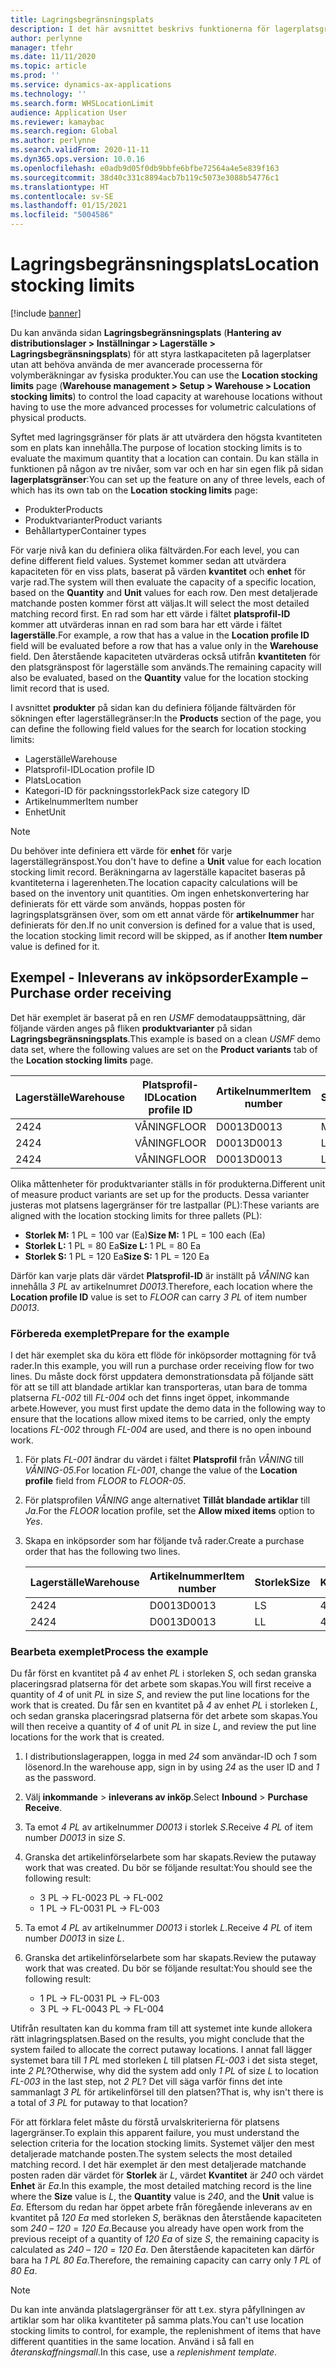 ```yaml
---
title: Lagringsbegränsningsplats
description: I det här avsnittet beskrivs funktionerna för lagerplatsgränser.
author: perlynne
manager: tfehr
ms.date: 11/11/2020
ms.topic: article
ms.prod: ''
ms.service: dynamics-ax-applications
ms.technology: ''
ms.search.form: WHSLocationLimit
audience: Application User
ms.reviewer: kamaybac
ms.search.region: Global
ms.author: perlynne
ms.search.validFrom: 2020-11-11
ms.dyn365.ops.version: 10.0.16
ms.openlocfilehash: e0adb9d05f0db9bbfe6bfbe72564a4e5e839f163
ms.sourcegitcommit: 38d40c331c8894acb7b119c5073e3088b54776c1
ms.translationtype: HT
ms.contentlocale: sv-SE
ms.lasthandoff: 01/15/2021
ms.locfileid: "5004586"
---
```

# <a name="location-stocking-limits"></a><span data-ttu-id="b9707-103">Lagringsbegränsningsplats</span><span class="sxs-lookup"><span data-stu-id="b9707-103">Location stocking limits</span></span>

[!include [banner](../includes/banner.md)]

<span data-ttu-id="b9707-104">Du kan använda sidan **Lagringsbegränsningsplats** (**Hantering av distributionslager \> Inställningar \> Lagerställe \> Lagringsbegränsningsplats**) för att styra lastkapaciteten på lagerplatser utan att behöva använda de mer avancerade processerna för volymberäkningar av fysiska produkter.</span><span class="sxs-lookup"><span data-stu-id="b9707-104">You can use the **Location stocking limits** page (**Warehouse management \> Setup \> Warehouse \> Location stocking limits**) to control the load capacity at warehouse locations without having to use the more advanced processes for volumetric calculations of physical products.</span></span>

<span data-ttu-id="b9707-105">Syftet med lagringsgränser för plats är att utvärdera den högsta kvantiteten som en plats kan innehålla.</span><span class="sxs-lookup"><span data-stu-id="b9707-105">The purpose of location stocking limits is to evaluate the maximum quantity that a location can contain.</span></span> <span data-ttu-id="b9707-106">Du kan ställa in funktionen på någon av tre nivåer, som var och en har sin egen flik på sidan **lagerplatsgränser**:</span><span class="sxs-lookup"><span data-stu-id="b9707-106">You can set up the feature on any of three levels, each of which has its own tab on the **Location stocking limits** page:</span></span>

- <span data-ttu-id="b9707-107">Produkter</span><span class="sxs-lookup"><span data-stu-id="b9707-107">Products</span></span>
- <span data-ttu-id="b9707-108">Produktvarianter</span><span class="sxs-lookup"><span data-stu-id="b9707-108">Product variants</span></span>
- <span data-ttu-id="b9707-109">Behållartyper</span><span class="sxs-lookup"><span data-stu-id="b9707-109">Container types</span></span>

<span data-ttu-id="b9707-110">För varje nivå kan du definiera olika fältvärden.</span><span class="sxs-lookup"><span data-stu-id="b9707-110">For each level, you can define different field values.</span></span> <span data-ttu-id="b9707-111">Systemet kommer sedan att utvärdera kapaciteten för en viss plats, baserat på värden **kvantitet** och **enhet** för varje rad.</span><span class="sxs-lookup"><span data-stu-id="b9707-111">The system will then evaluate the capacity of a specific location, based on the **Quantity** and **Unit** values for each row.</span></span> <span data-ttu-id="b9707-112">Den mest detaljerade matchande posten kommer först att väljas.</span><span class="sxs-lookup"><span data-stu-id="b9707-112">It will select the most detailed matching record first.</span></span> <span data-ttu-id="b9707-113">En rad som har ett värde i fältet **platsprofil-ID** kommer att utvärderas innan en rad som bara har ett värde i fältet **lagerställe**.</span><span class="sxs-lookup"><span data-stu-id="b9707-113">For example, a row that has a value in the **Location profile ID** field will be evaluated before a row that has a value only in the **Warehouse** field.</span></span> <span data-ttu-id="b9707-114">Den återstående kapaciteten utvärderas också utifrån **kvantiteten** för den platsgränspost för lagerställe som används.</span><span class="sxs-lookup"><span data-stu-id="b9707-114">The remaining capacity will also be evaluated, based on the **Quantity** value for the location stocking limit record that is used.</span></span>

<span data-ttu-id="b9707-115">I avsnittet **produkter** på sidan kan du definiera följande fältvärden för sökningen efter lagerställegränser:</span><span class="sxs-lookup"><span data-stu-id="b9707-115">In the **Products** section of the page, you can define the following field values for the search for location stocking limits:</span></span>

- <span data-ttu-id="b9707-116">Lagerställe</span><span class="sxs-lookup"><span data-stu-id="b9707-116">Warehouse</span></span>
- <span data-ttu-id="b9707-117">Platsprofil-ID</span><span class="sxs-lookup"><span data-stu-id="b9707-117">Location profile ID</span></span>
- <span data-ttu-id="b9707-118">Plats</span><span class="sxs-lookup"><span data-stu-id="b9707-118">Location</span></span>
- <span data-ttu-id="b9707-119">Kategori-ID för packningsstorlek</span><span class="sxs-lookup"><span data-stu-id="b9707-119">Pack size category ID</span></span>
- <span data-ttu-id="b9707-120">Artikelnummer</span><span class="sxs-lookup"><span data-stu-id="b9707-120">Item number</span></span>
- <span data-ttu-id="b9707-121">Enhet</span><span class="sxs-lookup"><span data-stu-id="b9707-121">Unit</span></span>

> [!NOTE]
> <span data-ttu-id="b9707-122">Du behöver inte definiera ett värde för **enhet** för varje lagerställegränspost.</span><span class="sxs-lookup"><span data-stu-id="b9707-122">You don't have to define a **Unit** value for each location stocking limit record.</span></span> <span data-ttu-id="b9707-123">Beräkningarna av lagerställe kapacitet baseras på kvantiteterna i lagerenheten.</span><span class="sxs-lookup"><span data-stu-id="b9707-123">The location capacity calculations will be based on the inventory unit quantities.</span></span> <span data-ttu-id="b9707-124">Om ingen enhetskonvertering har definierats för ett värde som används, hoppas posten för lagringsplatsgränsen över, som om ett annat värde för **artikelnummer** har definierats för den.</span><span class="sxs-lookup"><span data-stu-id="b9707-124">If no unit conversion is defined for a value that is used, the location stocking limit record will be skipped, as if another **Item number** value is defined for it.</span></span>

## <a name="example--purchase-order-receiving"></a><span data-ttu-id="b9707-125">Exempel - Inleverans av inköpsorder</span><span class="sxs-lookup"><span data-stu-id="b9707-125">Example – Purchase order receiving</span></span>

<span data-ttu-id="b9707-126">Det här exemplet är baserat på en ren *USMF* demodatauppsättning, där följande värden anges på fliken **produktvarianter** på sidan **Lagringsbegränsningsplats**.</span><span class="sxs-lookup"><span data-stu-id="b9707-126">This example is based on a clean *USMF* demo data set, where the following values are set on the **Product variants** tab of the **Location stocking limits** page.</span></span>

| <span data-ttu-id="b9707-127">Lagerställe</span><span class="sxs-lookup"><span data-stu-id="b9707-127">Warehouse</span></span> | <span data-ttu-id="b9707-128">Platsprofil-ID</span><span class="sxs-lookup"><span data-stu-id="b9707-128">Location profile ID</span></span> | <span data-ttu-id="b9707-129">Artikelnummer</span><span class="sxs-lookup"><span data-stu-id="b9707-129">Item number</span></span> | <span data-ttu-id="b9707-130">Storlek</span><span class="sxs-lookup"><span data-stu-id="b9707-130">Size</span></span> | <span data-ttu-id="b9707-131">Kvantitet</span><span class="sxs-lookup"><span data-stu-id="b9707-131">Quantity</span></span> | <span data-ttu-id="b9707-132">Enhet</span><span class="sxs-lookup"><span data-stu-id="b9707-132">Unit</span></span> |
|-----------|---------------------|-------------|------|----------|------|
| <span data-ttu-id="b9707-133">24</span><span class="sxs-lookup"><span data-stu-id="b9707-133">24</span></span>        | <span data-ttu-id="b9707-134">VÅNING</span><span class="sxs-lookup"><span data-stu-id="b9707-134">FLOOR</span></span>               | <span data-ttu-id="b9707-135">D0013</span><span class="sxs-lookup"><span data-stu-id="b9707-135">D0013</span></span>       | <span data-ttu-id="b9707-136">M</span><span class="sxs-lookup"><span data-stu-id="b9707-136">M</span></span>    | <span data-ttu-id="b9707-137">300</span><span class="sxs-lookup"><span data-stu-id="b9707-137">300</span></span>      | <span data-ttu-id="b9707-138">Ea</span><span class="sxs-lookup"><span data-stu-id="b9707-138">Ea</span></span>   |
| <span data-ttu-id="b9707-139">24</span><span class="sxs-lookup"><span data-stu-id="b9707-139">24</span></span>        | <span data-ttu-id="b9707-140">VÅNING</span><span class="sxs-lookup"><span data-stu-id="b9707-140">FLOOR</span></span>               | <span data-ttu-id="b9707-141">D0013</span><span class="sxs-lookup"><span data-stu-id="b9707-141">D0013</span></span>       | <span data-ttu-id="b9707-142">L</span><span class="sxs-lookup"><span data-stu-id="b9707-142">L</span></span>    | <span data-ttu-id="b9707-143">240</span><span class="sxs-lookup"><span data-stu-id="b9707-143">240</span></span>      | <span data-ttu-id="b9707-144">Ea</span><span class="sxs-lookup"><span data-stu-id="b9707-144">Ea</span></span>   |
| <span data-ttu-id="b9707-145">24</span><span class="sxs-lookup"><span data-stu-id="b9707-145">24</span></span>        | <span data-ttu-id="b9707-146">VÅNING</span><span class="sxs-lookup"><span data-stu-id="b9707-146">FLOOR</span></span>               | <span data-ttu-id="b9707-147">D0013</span><span class="sxs-lookup"><span data-stu-id="b9707-147">D0013</span></span>       | <span data-ttu-id="b9707-148">L</span><span class="sxs-lookup"><span data-stu-id="b9707-148">S</span></span>    | <span data-ttu-id="b9707-149">360</span><span class="sxs-lookup"><span data-stu-id="b9707-149">360</span></span>      | <span data-ttu-id="b9707-150">Ea</span><span class="sxs-lookup"><span data-stu-id="b9707-150">Ea</span></span>   |

<span data-ttu-id="b9707-151">Olika måttenheter för produktvarianter ställs in för produkterna.</span><span class="sxs-lookup"><span data-stu-id="b9707-151">Different unit of measure product variants are set up for the products.</span></span> <span data-ttu-id="b9707-152">Dessa varianter justeras mot platsens lagergränser för tre lastpallar (PL):</span><span class="sxs-lookup"><span data-stu-id="b9707-152">These variants are aligned with the location stocking limits for three pallets (PL):</span></span>

- <span data-ttu-id="b9707-153">**Storlek M:** 1 PL = 100 var (Ea)</span><span class="sxs-lookup"><span data-stu-id="b9707-153">**Size M:** 1 PL = 100 each (Ea)</span></span>
- <span data-ttu-id="b9707-154">**Storlek L:** 1 PL = 80 Ea</span><span class="sxs-lookup"><span data-stu-id="b9707-154">**Size L:** 1 PL = 80 Ea</span></span>
- <span data-ttu-id="b9707-155">**Storlek S:** 1 PL = 120 Ea</span><span class="sxs-lookup"><span data-stu-id="b9707-155">**Size S:** 1 PL = 120 Ea</span></span>

<span data-ttu-id="b9707-156">Därför kan varje plats där värdet **Platsprofil-ID** är inställt på *VÅNING* kan innehålla *3* *PL* av artikelnumret *D0013*.</span><span class="sxs-lookup"><span data-stu-id="b9707-156">Therefore, each location where the **Location profile ID** value is set to *FLOOR* can carry *3* *PL* of item number *D0013*.</span></span>

### <a name="prepare-for-the-example"></a><span data-ttu-id="b9707-157">Förbereda exemplet</span><span class="sxs-lookup"><span data-stu-id="b9707-157">Prepare for the example</span></span>

<span data-ttu-id="b9707-158">I det här exemplet ska du köra ett flöde för inköpsorder mottagning för två rader.</span><span class="sxs-lookup"><span data-stu-id="b9707-158">In this example, you will run a purchase order receiving flow for two lines.</span></span> <span data-ttu-id="b9707-159">Du måste dock först uppdatera demonstrationsdata på följande sätt för att se till att blandade artiklar kan transporteras, utan bara de tomma platserna *FL-002* till *FL-004* och det finns inget öppet, inkommande arbete.</span><span class="sxs-lookup"><span data-stu-id="b9707-159">However, you must first update the demo data in the following way to ensure that the locations allow mixed items to be carried, only the empty locations *FL-002* through *FL-004* are used, and there is no open inbound work.</span></span>

1. <span data-ttu-id="b9707-160">För plats *FL-001* ändrar du värdet i fältet **Platsprofil** från *VÅNING* till *VÅNING-05*.</span><span class="sxs-lookup"><span data-stu-id="b9707-160">For location *FL-001*, change the value of the **Location profile** field from *FLOOR* to *FLOOR-05*.</span></span>
1. <span data-ttu-id="b9707-161">För platsprofilen *VÅNING* ange alternativet **Tillåt blandade artiklar** till *Ja*.</span><span class="sxs-lookup"><span data-stu-id="b9707-161">For the *FLOOR* location profile, set the **Allow mixed items** option to *Yes*.</span></span>
1. <span data-ttu-id="b9707-162">Skapa en inköpsorder som har följande två rader.</span><span class="sxs-lookup"><span data-stu-id="b9707-162">Create a purchase order that has the following two lines.</span></span>

    | <span data-ttu-id="b9707-163">Lagerställe</span><span class="sxs-lookup"><span data-stu-id="b9707-163">Warehouse</span></span> | <span data-ttu-id="b9707-164">Artikelnummer</span><span class="sxs-lookup"><span data-stu-id="b9707-164">Item number</span></span> | <span data-ttu-id="b9707-165">Storlek</span><span class="sxs-lookup"><span data-stu-id="b9707-165">Size</span></span> | <span data-ttu-id="b9707-166">Kvantitet</span><span class="sxs-lookup"><span data-stu-id="b9707-166">Quantity</span></span> | <span data-ttu-id="b9707-167">Enhet</span><span class="sxs-lookup"><span data-stu-id="b9707-167">Unit</span></span> |
    |-----------|-------------|------|----------|------|
    | <span data-ttu-id="b9707-168">24</span><span class="sxs-lookup"><span data-stu-id="b9707-168">24</span></span>        | <span data-ttu-id="b9707-169">D0013</span><span class="sxs-lookup"><span data-stu-id="b9707-169">D0013</span></span>       | <span data-ttu-id="b9707-170">L</span><span class="sxs-lookup"><span data-stu-id="b9707-170">S</span></span>    | <span data-ttu-id="b9707-171">4</span><span class="sxs-lookup"><span data-stu-id="b9707-171">4</span></span>        | <span data-ttu-id="b9707-172">PL</span><span class="sxs-lookup"><span data-stu-id="b9707-172">PL</span></span>   |
    | <span data-ttu-id="b9707-173">24</span><span class="sxs-lookup"><span data-stu-id="b9707-173">24</span></span>        | <span data-ttu-id="b9707-174">D0013</span><span class="sxs-lookup"><span data-stu-id="b9707-174">D0013</span></span>       | <span data-ttu-id="b9707-175">L</span><span class="sxs-lookup"><span data-stu-id="b9707-175">L</span></span>    | <span data-ttu-id="b9707-176">4</span><span class="sxs-lookup"><span data-stu-id="b9707-176">4</span></span>        | <span data-ttu-id="b9707-177">PL</span><span class="sxs-lookup"><span data-stu-id="b9707-177">PL</span></span>   |

### <a name="process-the-example"></a><span data-ttu-id="b9707-178">Bearbeta exemplet</span><span class="sxs-lookup"><span data-stu-id="b9707-178">Process the example</span></span>

<span data-ttu-id="b9707-179">Du får först en kvantitet på *4* av enhet *PL* i storleken *S*, och sedan granska placeringsrad platserna för det arbete som skapas.</span><span class="sxs-lookup"><span data-stu-id="b9707-179">You will first receive a quantity of *4* of unit *PL* in size *S*, and review the put line locations for the work that is created.</span></span> <span data-ttu-id="b9707-180">Du får sen en kvantitet på *4* av enhet *PL* i storleken *L*, och sedan granska placeringsrad platserna för det arbete som skapas.</span><span class="sxs-lookup"><span data-stu-id="b9707-180">You will then receive a quantity of *4* of unit *PL* in size *L*, and review the put line locations for the work that is created.</span></span>

1. <span data-ttu-id="b9707-181">I distributionslagerappen, logga in med *24* som användar-ID och *1* som lösenord.</span><span class="sxs-lookup"><span data-stu-id="b9707-181">In the warehouse app, sign in by using *24* as the user ID and *1* as the password.</span></span>
1. <span data-ttu-id="b9707-182">Välj **inkommande** \> **inleverans av inköp**.</span><span class="sxs-lookup"><span data-stu-id="b9707-182">Select **Inbound** \> **Purchase Receive**.</span></span>
1. <span data-ttu-id="b9707-183">Ta emot *4* *PL* av artikelnummer *D0013* i storlek *S*.</span><span class="sxs-lookup"><span data-stu-id="b9707-183">Receive *4* *PL* of item number *D0013* in size *S*.</span></span>
1. <span data-ttu-id="b9707-184">Granska det artikelinförselarbete som har skapats.</span><span class="sxs-lookup"><span data-stu-id="b9707-184">Review the putaway work that was created.</span></span> <span data-ttu-id="b9707-185">Du bör se följande resultat:</span><span class="sxs-lookup"><span data-stu-id="b9707-185">You should see the following result:</span></span>

    - <span data-ttu-id="b9707-186">3 PL -\> FL-002</span><span class="sxs-lookup"><span data-stu-id="b9707-186">3 PL -\> FL-002</span></span>
    - <span data-ttu-id="b9707-187">1 PL -\> FL-003</span><span class="sxs-lookup"><span data-stu-id="b9707-187">1 PL -\> FL-003</span></span>

1. <span data-ttu-id="b9707-188">Ta emot *4* *PL* av artikelnummer *D0013* i storlek *L*.</span><span class="sxs-lookup"><span data-stu-id="b9707-188">Receive *4* *PL* of item number *D0013* in size *L*.</span></span>
1. <span data-ttu-id="b9707-189">Granska det artikelinförselarbete som har skapats.</span><span class="sxs-lookup"><span data-stu-id="b9707-189">Review the putaway work that was created.</span></span> <span data-ttu-id="b9707-190">Du bör se följande resultat:</span><span class="sxs-lookup"><span data-stu-id="b9707-190">You should see the following result:</span></span>

    - <span data-ttu-id="b9707-191">1 PL -\> FL-003</span><span class="sxs-lookup"><span data-stu-id="b9707-191">1 PL -\> FL-003</span></span>
    - <span data-ttu-id="b9707-192">3 PL -\> FL-004</span><span class="sxs-lookup"><span data-stu-id="b9707-192">3 PL -\> FL-004</span></span>

<span data-ttu-id="b9707-193">Utifrån resultaten kan du komma fram till att systemet inte kunde allokera rätt inlagringsplatsen.</span><span class="sxs-lookup"><span data-stu-id="b9707-193">Based on the results, you might conclude that the system failed to allocate the correct putaway locations.</span></span> <span data-ttu-id="b9707-194">I annat fall lägger systemet bara till *1* *PL* med storleken *L* till platsen *FL-003* i det sista steget, inte *2* *PL*?</span><span class="sxs-lookup"><span data-stu-id="b9707-194">Otherwise, why did the system add only *1* *PL* of size *L* to location *FL-003* in the last step, not *2* *PL*?</span></span> <span data-ttu-id="b9707-195">Det vill säga varför finns det inte sammanlagt *3* *PL* för artikelinförsel till den platsen?</span><span class="sxs-lookup"><span data-stu-id="b9707-195">That is, why isn't there is a total of *3* *PL* for putaway to that location?</span></span>

<span data-ttu-id="b9707-196">För att förklara felet måste du förstå urvalskriterierna för platsens lagergränser.</span><span class="sxs-lookup"><span data-stu-id="b9707-196">To explain this apparent failure, you must understand the selection criteria for the location stocking limits.</span></span> <span data-ttu-id="b9707-197">Systemet väljer den mest detaljerade matchande posten.</span><span class="sxs-lookup"><span data-stu-id="b9707-197">The system selects the most detailed matching record.</span></span> <span data-ttu-id="b9707-198">I det här exemplet är den mest detaljerade matchande posten raden där värdet för **Storlek** är *L*, värdet **Kvantitet** är *240* och värdet **Enhet** är *Ea*.</span><span class="sxs-lookup"><span data-stu-id="b9707-198">In this example, the most detailed matching record is the line where the **Size** value is *L*, the **Quantity** value is *240*, and the **Unit** value is *Ea*.</span></span> <span data-ttu-id="b9707-199">Eftersom du redan har öppet arbete från föregående inleverans av en kvantitet på *120* *Ea* med storleken *S*, beräknas den återstående kapaciteten som *240* – *120* = *120* *Ea*.</span><span class="sxs-lookup"><span data-stu-id="b9707-199">Because you already have open work from the previous receipt of a quantity of *120* *Ea* of size *S*, the remaining capacity is calculated as *240* – *120* = *120* *Ea*.</span></span> <span data-ttu-id="b9707-200">Den återstående kapaciteten kan därför bara ha *1* *PL* *80* *Ea*.</span><span class="sxs-lookup"><span data-stu-id="b9707-200">Therefore, the remaining capacity can carry only *1* *PL* of *80* *Ea*.</span></span>

> [!NOTE]
> <span data-ttu-id="b9707-201">Du kan inte använda platslagergränser för att t.ex. styra påfyllningen av artiklar som har olika kvantiteter på samma plats.</span><span class="sxs-lookup"><span data-stu-id="b9707-201">You can't use location stocking limits to control, for example, the replenishment of items that have different quantities in the same location.</span></span> <span data-ttu-id="b9707-202">Använd i så fall en *återanskaffningsmall*.</span><span class="sxs-lookup"><span data-stu-id="b9707-202">In this case, use a *replenishment template*.</span></span>
